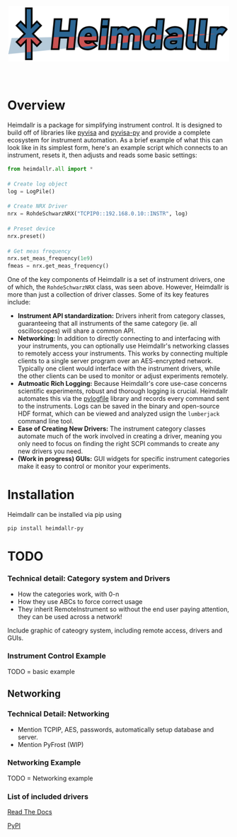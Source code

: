 <h1 align="center">
<img src="https://github.com/Grant-Giesbrecht/heimdallr/blob/main/docs/images/heimdallr_logo.png?raw=True" width="500">
</h1><br>

# Overview

Heimdallr is a package for simplifying instrument control. It is designed to build
off of libraries like [pyvisa](https://github.com/pyvisa/pyvisa) and [pyvisa-py](https://github.com/pyvisa/pyvisa-py)
and provide a complete ecosystem for instrument automation. As a brief example of
what this can look like in its simplest form, here's an example script which 
connects to an instrument, resets it, then adjusts and reads some basic settings:

``` Python
from heimdallr.all import *

# Create log object
log = LogPile()

# Create NRX Driver
nrx = RohdeSchwarzNRX("TCPIP0::192.168.0.10::INSTR", log)

# Preset device
nrx.preset()

# Get meas frequency
nrx.set_meas_frequency(1e9)
fmeas = nrx.get_meas_frequency()
```

One of the key components of Heimdallr is a set of instrument drivers, one of which,
the `RohdeSchwarzNRX` class, was seen above. However, Heimdallr is more than just
a collection of driver classes. Some of its key features include:

- **Instrument API standardization:** Drivers inherit from category classes, guaranteeing
that all instruments of the same category (ie. all oscilloscopes) will share a common
API.
- **Networking:** In addition to directly connecting to and interfacing with your
instruments, you can optionally use Heimdallr's networking classes to remotely access
your instruments. This works by connecting multiple clients to a single server program
over an AES-encrypted network. Typically one client would interface with the instrument 
drivers, while the other clients can be used to monitor or adjust experiments remotely.
- **Autmoatic Rich Logging:** Because Heimdallr's core use-case concerns scientific experiments,
robust and thorough logging is crucial. Heimdallr automates this via the [pylogfile](https://pypi.org/project/pylogfile/)
library and records every command sent to the instruments. Logs can be saved in the binary and open-source HDF format, which can be viewed and analyzed usign the `lumberjack` command line tool.
- **Ease of Creating New Drivers:** The instrument category classes automate much of the 
work involved in creating a driver, meaning you only need to focus on finding the right
SCPI commands to create any new drivers you need.
- **(Work in progress) GUIs:** GUI widgets for specific instrument categories make it easy to control 
or monitor your experiments.

# Installation

Heimdallr can be installed via pip using 

```
pip install heimdallr-py
```

# TODO

### Technical detail: Category system and Drivers

- How the categories work, with 0-n
- How they use ABCs to force correct usage
- They inherit RemoteInstrument so without the end user paying attention, they can be used across a network!

Include graphic of cateogry system, including remote access, drivers and GUIs.

### Instrument Control Example

TODO = basic example

## Networking

### Technical Detail: Networking

- Mention TCPIP, AES, passwords, automatically setup database and server.
- Mention PyFrost (WIP)

### Networking Example

TODO = Networking example

### List of included drivers

[Read The Docs](https://heimdallr-py.readthedocs.io/en/latest/)

[PyPI](https://pypi.org/project/heimdallr-py/)
